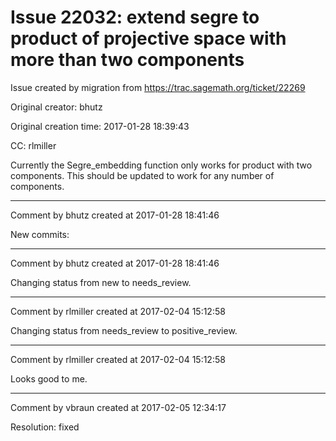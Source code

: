 # Issue 22032: extend segre to product of projective space with more than two components

Issue created by migration from https://trac.sagemath.org/ticket/22269

Original creator: bhutz

Original creation time: 2017-01-28 18:39:43

CC:  rlmiller

Currently the Segre_embedding function only works for product with two components. This should be updated to work for any number of components.


---

Comment by bhutz created at 2017-01-28 18:41:46

New commits:


---

Comment by bhutz created at 2017-01-28 18:41:46

Changing status from new to needs_review.


---

Comment by rlmiller created at 2017-02-04 15:12:58

Changing status from needs_review to positive_review.


---

Comment by rlmiller created at 2017-02-04 15:12:58

Looks good to me.


---

Comment by vbraun created at 2017-02-05 12:34:17

Resolution: fixed
